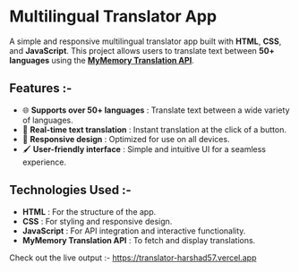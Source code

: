 # Multilingual Translator App  

A simple and responsive multilingual translator app built with **HTML**, **CSS**, and **JavaScript**. This project allows users to translate text between **50+ languages** using the **[MyMemory Translation API](https://mymemory.translated.net/doc/spec.php)**.  

## Features  :-
- 🌐 **Supports over 50+ languages** : Translate text between a wide variety of languages.  
- 🚀 **Real-time text translation** : Instant translation at the click of a button.  
- 📱 **Responsive design** : Optimized for use on all devices.  
- 🖌️ **User-friendly interface** : Simple and intuitive UI for a seamless experience.  

## Technologies Used  :-
- **HTML** : For the structure of the app.  
- **CSS** : For styling and responsive design.  
- **JavaScript** : For API integration and interactive functionality.  
- **MyMemory Translation API** : To fetch and display translations.

Check out the live output :- https://translator-harshad57.vercel.app
